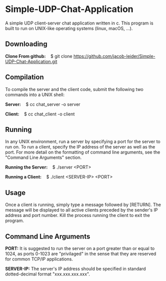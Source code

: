 # Simple-UDP-Chat-Application

A simple UDP client-server chat application written in c. This program is built to run on UNIX-like operating systems (linux, macOS, ...).


## Downloading

****Clone From github:**** &nbsp;&nbsp; $ git clone https://github.com/jacob-leider/Simple-UDP-Chat-Application.git


## Compilation

To compile the server and the client code, submit the following two commands into a UNIX shell:

****Server:**** &nbsp;&nbsp; $ cc chat_server -o server

****Client:**** &nbsp;&nbsp; $ cc chat_client -o client


## Running

In any UNIX environment, run a server by specifying a port for the server to run on. To run a client, specify the IP address of the server as well as the port. For more detail on the formatting of command line arguments, see the "Command Line Arguments" section.


****Running the Server:**** &nbsp;&nbsp; $ ./server \<PORT\>

****Running a Client:**** &nbsp;&nbsp; $ ./client \<SERVER-IP\> \<PORT\>


## Usage

Once a client is running, simply type a message followed by [RETURN]. The message will be displayed to all active clients preceded by the sender's IP address and port number. Kill the process running the client to exit the program.


## Command Line Arguments

****PORT:**** It is suggested to run the server on a port greater than or equal to 1024, as ports 0-1023 are "privilaged" in the sense that they are reserved for common TCP/IP applications.

****SERVER-IP:**** The server's IP address should be specified in standard dotted-decimal format "xxx.xxx.xxx.xxx".








